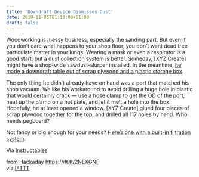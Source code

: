 ```yaml
---
title: 'Downdraft Device Dismisses Dust'
date: 2019-11-05T01:13:00+01:00
draft: false
---
```


Woodworking is messy business, especially the sanding part. But even if you don’t care what happens to your shop floor, you don’t want dead tree particulate matter in your lungs. Wearing a mask or even a respirator is a good start, but a dust collection system is better. Someday, \[XYZ Create\] might have a shop-wide sawdust-slurper installed. In the meantime, [he made a downdraft table out of scrap plywood and a plastic storage box](https://www.youtube.com/watch?v=fPwX_vMyhmU).

The only thing he didn’t already have on hand was a port that matched his shop vacuum. We like his workaround to avoid drilling a huge hole in plastic that would certainly crack — use a hose clamp to get the OD of the port, heat up the clamp on a hot plate, and let it melt a hole into the box. Hopefully, he at least opened a window. \[XYZ Create\] glued four pieces of scrap plywood together for the top, and drilled all 117 holes by hand. Who needs pegboard?

Not fancy or big enough for your needs? [Here’s one with a built-in filtration system](https://hackaday.com/2015/06/23/down-draft-table-keeps-the-shop-dust-free/).

Via [Instructables](https://www.instructables.com/id/Dust-Free-Sanding-Using-a-Storage-Container/)

  
  
from Hackaday https://ift.tt/2NEXGNF  
via [IFTTT](https://ifttt.com/?ref=da&site=blogger)